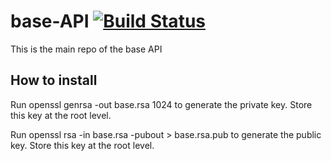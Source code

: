 # base-API  [![Build Status](https://travis-ci.com/pushpaldev/base-api.svg?token=AbEANjysKDJ24sgJwcmH&branch=master)](https://travis-ci.com/pushpaldev/base-api)

This is the main repo of the base API

## How to install

Run openssl genrsa -out base.rsa 1024 to generate the private key. Store this key at the root level.

Run openssl rsa -in base.rsa -pubout > base.rsa.pub to generate the public key. Store this key at the root level.

